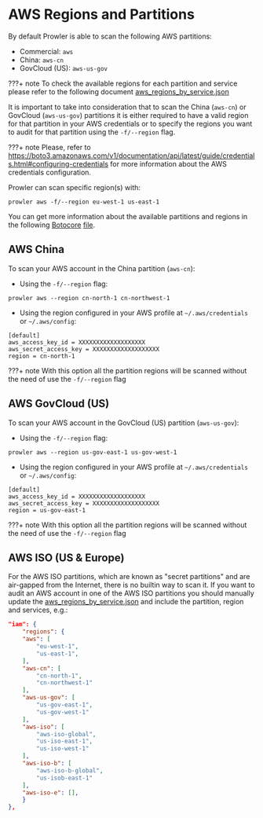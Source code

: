 # AWS Regions and Partitions

By default Prowler is able to scan the following AWS partitions:

- Commercial: `aws`
- China: `aws-cn`
- GovCloud (US): `aws-us-gov`

???+ note
    To check the available regions for each partition and service please refer to the following document [aws_regions_by_service.json](https://github.com/prowler-cloud/prowler/blob/master/prowler/providers/aws/aws_regions_by_service.json)

It is important to take into consideration that to scan the China (`aws-cn`) or GovCloud (`aws-us-gov`) partitions it is either required to have a valid region for that partition in your AWS credentials or to specify the regions you want to audit for that partition using the `-f/--region` flag.

???+ note
    Please, refer to https://boto3.amazonaws.com/v1/documentation/api/latest/guide/credentials.html#configuring-credentials for more information about the AWS credentials configuration.

Prowler can scan specific region(s) with:
```console
prowler aws -f/--region eu-west-1 us-east-1
```

You can get more information about the available partitions and regions in the following [Botocore](https://github.com/boto/botocore) [file](https://github.com/boto/botocore/blob/22a19ea7c4c2c4dd7df4ab8c32733cba0c7597a4/botocore/data/partitions.json).


## AWS China

To scan your AWS account in the China partition (`aws-cn`):

- Using the `-f/--region` flag:
```
prowler aws --region cn-north-1 cn-northwest-1
```
- Using the region configured in your AWS profile at `~/.aws/credentials` or `~/.aws/config`:
```
[default]
aws_access_key_id = XXXXXXXXXXXXXXXXXXX
aws_secret_access_key = XXXXXXXXXXXXXXXXXXX
region = cn-north-1
```
???+ note
    With this option all the partition regions will be scanned without the need of use the `-f/--region` flag


## AWS GovCloud (US)

To scan your AWS account in the GovCloud (US) partition (`aws-us-gov`):

- Using the `-f/--region` flag:
```
prowler aws --region us-gov-east-1 us-gov-west-1
```
- Using the region configured in your AWS profile at `~/.aws/credentials` or `~/.aws/config`:
```
[default]
aws_access_key_id = XXXXXXXXXXXXXXXXXXX
aws_secret_access_key = XXXXXXXXXXXXXXXXXXX
region = us-gov-east-1
```
???+ note
    With this option all the partition regions will be scanned without the need of use the `-f/--region` flag


## AWS ISO (US & Europe)

For the AWS ISO partitions, which are known as "secret partitions" and are air-gapped from the Internet, there is no builtin way to scan it. If you want to audit an AWS account in one of the AWS ISO partitions you should manually update the [aws_regions_by_service.json](https://github.com/prowler-cloud/prowler/blob/master/prowler/providers/aws/aws_regions_by_service.json) and include the partition, region and services, e.g.:
```json
"iam": {
    "regions": {
    "aws": [
        "eu-west-1",
        "us-east-1",
    ],
    "aws-cn": [
        "cn-north-1",
        "cn-northwest-1"
    ],
    "aws-us-gov": [
        "us-gov-east-1",
        "us-gov-west-1"
    ],
    "aws-iso": [
        "aws-iso-global",
        "us-iso-east-1",
        "us-iso-west-1"
    ],
    "aws-iso-b": [
        "aws-iso-b-global",
        "us-isob-east-1"
    ],
    "aws-iso-e": [],
    }
},
```
